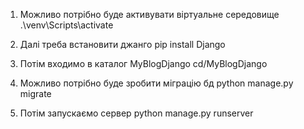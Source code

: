 1) Можливо потрібно буде активувати віртуальне середовище
  .\venv\Scripts\activate
   
2) Далі треба встановити джанго
  pip install Django

3) Потім входимо в каталог MyBlogDjango
  cd/MyBlogDjango

4) Можливо потрібно буде зробити міграцію бд
  python manage.py migrate

5) Потім запускаємо сервер
  python manage.py runserver
